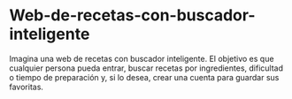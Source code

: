 # Web-de-recetas-con-buscador-inteligente
Imagina una web de recetas con buscador inteligente. El objetivo es que cualquier persona pueda entrar, buscar recetas por ingredientes, dificultad o tiempo de preparación y, si lo desea, crear una cuenta para guardar sus favoritas.
